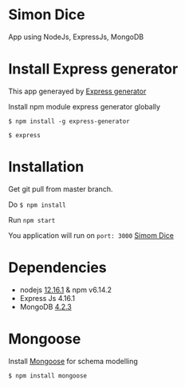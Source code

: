 # Simon Dice
App using NodeJs, ExpressJs, MongoDB

# Install Express generator

This app generayed by [Express generator](https://expressjs.com/en/starter/generator.html)

Install npm module express generator globally

`$ npm install -g express-generator`

`$ express`

# Installation

Get git pull from master branch.

Do `$ npm install`

Run `npm start`

You application will run on `port: 3000`
[Simom Dice](http://localhost:3000)

# Dependencies

- nodejs [12.16.1](https://nodejs.org/en/download/releases/) & npm v6.14.2
- Express Js 4.16.1
- MongoDB [4.2.3](https://www.mongodb.com/download-center/community)

# Mongoose

Install [Mongoose](https://mongoosejs.com/docs/index.html) for schema modelling

```
$ npm install mongoose
```
